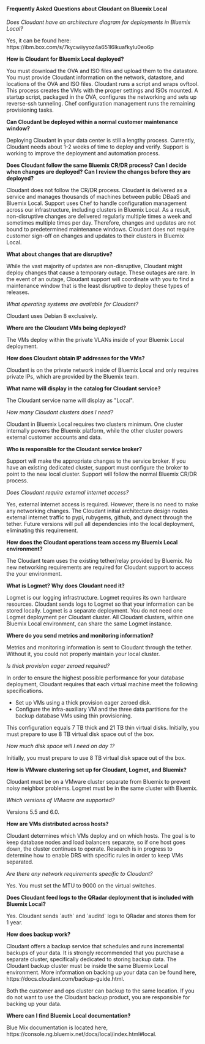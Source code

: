 #### Frequently Asked Questions about Cloudant on Bluemix Local


*Does Cloudant have an architecture diagram for deployments in Bluemix Local?*
<p>Yes, it can be found here: https://ibm.box.com/s/7kycwiiyyoz4a651l6lkuafkylu0eo6p</p>

**How is Cloudant for Bluemix Local deployed?**
<p>You must download the OVA and ISO files and upload them to the datastore. You must
provide Cloudant information on the network, datastore, and locations of the OVA and ISO files. Cloudant runs a script and wraps ovftool. This process creates the VMs with the proper settings and ISOs mounted. A startup
script, packaged in the OVA, configures the networking and sets up reverse-ssh tunneling. Chef configuration management runs the remaining provisioning tasks.</p>

**Can Cloudant be deployed within a normal customer maintenance window?**
<p>Deploying Cloudant in your data center is still a lengthy process. Currently, Cloudant needs about 1-2 weeks of time to deploy and verify. Support is working to improve the deployment and automation process. </p>

**Does Cloudant follow the same Bluemix CR/DR process? Can I decide when changes are deployed?**
**Can I review the changes before they are deployed?**
<p>Cloudant does not follow the CR/DR process. Cloudant is delivered as a service and manages thousands of
machines between public DBaaS and Bluemix Local. Support uses Chef to handle configuration management across
our infrastructure, including clusters in Bluemix Local. As a result, non-disruptive changes are delivered
regularly multiple times a week and sometimes multiple times per day. Therefore, changes and updates are not
bound to predetermined maintenance windows. Cloudant does not require customer sign-off on
changes and updates to their clusters in Bluemix Local.</p>

**What about changes that are disruptive?**
<p>While the vast majority of updates are non-disruptive, Cloudant might deploy changes that cause a temporary outage. These outages are rare. In the event of an outage, Cloudant support will coordinate with you to find a maintenance window that is the least disruptive to deploy these types of releases.</p>

*What operating systems are available for Cloudant?*
<p>Cloudant uses Debian 8 exclusively.</p>

**Where are the Cloudant VMs being deployed?**
<p>The VMs deploy within the private VLANs inside of your Bluemix Local deployment.</p>

**How does Cloudant obtain IP addresses for the VMs?**
<p>Cloudant is on the private network inside of Bluemix Local and only requires private IPs, which are provided by the Bluemix team.</p>

**What name will display in the catalog for Cloudant service?**
<p>The Cloudant service name will display as "Local".</p>

*How many Cloudant clusters does I need?*
<p>Cloudant in Bluemix Local requires two clusters minimum. One cluster internally
powers the Bluemix platform, while the other cluster powers external customer accounts and data.</p>

**Who is responsible for the Cloudant service broker?**
<p>Support will make the appropriate changes to the service broker. If you have an existing dedicated cluster, support must configure the broker to point to the new local cluster. Support will follow the normal Bluemix
CR/DR process.</p>

*Does Cloudant require external internet access?*
<p>Yes, external internet access is required. However, there is no need to make any networking changes. The Cloudant initial architecture design routes external internet traffic to pypi, rubygems, github, and dynect through the tether. Future versions will pull all dependencies into the local deployment, eliminating this requirement.
</p>

**How does the Cloudant operations team access my Bluemix Local environment?**
<p>The Cloudant team uses the existing tether/relay provided by Bluemix. No new networking
requirements are required for Cloudant support to access the your environment.</p>

**What is Logmet? Why does Cloudant need it?**
<p>Logmet is our logging infrastructure. Logmet requires its own hardware resources. Cloudant sends logs to
Logmet so that your information can be stored locally. Logmet is a separate deployment. You do not need one
Logmet deployment per Cloudant cluster. All Cloudant clusters, within one Bluemix Local environment, can
share the same Logmet instance.</p>

**Where do you send metrics and monitoring information?**
<p>Metrics and monitoring information is sent to Cloudant through the tether. Without it, you could not properly maintain your local cluster.<p>

*Is thick provision eager zeroed required?*
<p>In order to ensure the highest possible performance for your database deployment, Cloudant requires that each virtual machine meet the following specifications.  

*	Set up VMs using a thick provision eager zeroed disk.
*	Configure the infra-auxiliary VM and the three data partitions for the backup database VMs using thin provisioning.

This configuration equals 7 TB thick and 21 TB thin virtual disks. Initially, you must prepare to use 8 TB virtual disk space out of the box.</p>

*How much disk space will I need on day 1?*
<p>Initially, you must prepare to use 8 TB virtual disk space out of the box.</p>

**How is VMware clustering set up for Cloudant, Logmet, and Bluemix?**
<p>Cloudant must be on a VMware cluster separate from Bluemix to prevent noisy neighbor
problems. Logmet must be in the same cluster with Bluemix.</p>

*Which versions of VMware are supported?*
<p>Versions 5.5 and 6.0.</p>

**How are VMs distributed across hosts?**
<p>Cloudant determines which VMs deploy and on which hosts. The goal is to keep database nodes and
load balancers separate, so if one host goes down, the cluster continues to operate. Research is in progress to  determine how to enable DRS with specific rules in order to keep VMs separated.</p>

*Are there any network requirements specific to Cloudant?*
<p>Yes. You must set the MTU to 9000 on the virtual switches.</p>

**Does Cloudant feed logs to the QRadar deployment that is included with Bluemix Local?**
<p>Yes. Cloudant sends `auth` and `auditd` logs to QRadar and stores them for 1 year.</p>

**How does backup work?**
<p>Cloudant offers a backup service that schedules and runs incremental backups of your data. It is strongly
recommended that you purchase a separate cluster, specifically dedicated to storing backup data. The Cloudant backup cluster must be inside the same Bluemix Local environment. More information on backing up your data can be found here, https://docs.cloudant.com/backup-guide.html.</p>

<p>Both the customer and ops cluster can backup to the same location. If you do not want to use the Cloudant
backup product, you are responsible for backing up your data.</p>

**Where can I find Bluemix Local documentation?**
<p>Blue Mix documentation is located here, https://console.ng.bluemix.net/docs/local/index.html#local.</p>
